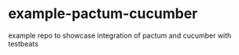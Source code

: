 # example-pactum-cucumber
example repo to showcase integration of pactum and cucumber with testbeats
